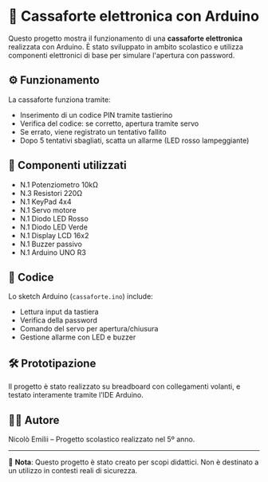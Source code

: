 # 🔐 Cassaforte elettronica con Arduino

Questo progetto mostra il funzionamento di una **cassaforte elettronica** realizzata con Arduino. È stato sviluppato in ambito scolastico e utilizza componenti elettronici di base per simulare l'apertura con password.

## ⚙️ Funzionamento

La cassaforte funziona tramite:
- Inserimento di un codice PIN tramite tastierino
- Verifica del codice: se corretto, apertura tramite servo
- Se errato, viene registrato un tentativo fallito
- Dopo 5 tentativi sbagliati, scatta un allarme (LED rosso lampeggiante)

## 🧩 Componenti utilizzati

- N.1 Potenziometro 10kΩ
- N.3 Resistori 220Ω
- N.1 KeyPad 4x4
- N.1 Servo motore
- N.1 Diodo LED Rosso
- N.1 Diodo LED Verde
- N.1 Display LCD 16x2
- N.1 Buzzer passivo
- N.1 Arduino UNO R3

## 💾 Codice

Lo sketch Arduino (`cassaforte.ino`) include:
- Lettura input da tastiera
- Verifica della password
- Comando del servo per apertura/chiusura
- Gestione allarme con LED e buzzer

## 🛠️ Prototipazione

Il progetto è stato realizzato su breadboard con collegamenti volanti, e testato interamente tramite l’IDE Arduino.

## 👨‍💻 Autore

Nicolò Emilii – Progetto scolastico realizzato nel 5º anno.

---

🔗 **Nota**: Questo progetto è stato creato per scopi didattici. Non è destinato a un utilizzo in contesti reali di sicurezza.

